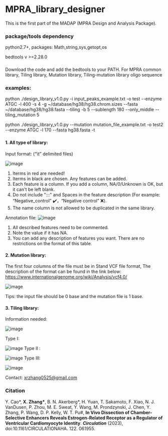 # MPRA_library_designer

This is the first part of the MADAP (MPRA Design and Analysis Package).

### package/tools dependency

python2.7+, 
packages: Math,string,sys,getopt,os

bedtools v >=2.28.0

### 

Download the code and add the bedtools to your PATH.
For MPRA common library, Tiling library, Mutation library, Tiling-mutation library oligo sequence

### examples:

python ./design_library_v1.0.py -i input_peaks_example.txt -o test --enzyme ATGC -l 400 -s 4 -g ~/database/hg38/hg38.chrom.sizes --fasta ~/database/hg38/hg38.fasta --tiling -b 5 --sublength 180 --only_middle --tiling_mutation 5

python ./design_library_v1.0.py --mutation mutation_file_example.txt -o test2 --enzyme ATGC -l 170 --fasta hg38.fasta -t

###
#### 1. All type of library:
Input format: (“\t” delimited files)

![image](https://user-images.githubusercontent.com/66787411/127383828-93042f84-9ea8-40b5-8e17-2d13d6e9d247.png)

1.	Iterms in red are needed!
2.	Iterms in black are chosen. Any features can be added. 
3.	Each feature is a column. If you add a column, NA/0/Unknown is OK, but it can't be left blank.
4.	Do not include ":::" and Spaces in the feature description (For example:  “Negative_control” ✔️，“Negative control” ❌).
5.	The name column is not allowed to be duplicated in the same library.

Annotation file:
![image](https://user-images.githubusercontent.com/66787411/127383926-a80aa9b8-90c5-4c68-86c2-407b60249930.png)

1.	All described features need to be commented.
2.	Note the value if it has NA.
3.	You can add any description of features you want. There are no restrictions on the format of this table.
   
#### 2. Mutation library:
The first four columns of the file must be in Stand VCF file format,
The description of the format can be found in the link below:
https://www.internationalgenome.org/wiki/Analysis/vcf4.0/

![image](https://user-images.githubusercontent.com/66787411/127384089-76b9df55-dfcb-4ed7-bad6-c36c3c7d56ad.png)

Tips: the input file should be 0 base and the mutation file is 1 base. 

#### 3. Tiling library:

Information needed: 

![image](https://user-images.githubusercontent.com/66787411/127384122-cf43215f-1c77-4e8e-b4f4-68423707073b.png)

Type I:

![image](https://user-images.githubusercontent.com/66787411/127384161-ab9711c6-449b-47f4-951d-3c17378ce312.png)
Type II :

![image](https://user-images.githubusercontent.com/66787411/127384204-f92bfd5a-9af4-4575-b2cc-02d1b7b8962f.png)
Type III:

![image](https://user-images.githubusercontent.com/66787411/127384257-de32dfdc-c247-499c-ac35-087de23f7bec.png)


Contact: xrzhang0525@gmail.com 

### Citation
Y. Cao\*, **X. Zhang\***, B. N. Akerberg\*, H. Yuan, T. Sakamoto, F. Xiao, N. J. VanDusen, P. Zhou, M. E. Sweat, Y. Wang, M. Prondzynski, J. Chen, Y. Zhang, P. Wang, D. P. Kelly, W. T. Pu#, **In Vivo Dissection of Chamber-Selective Enhancers Reveals Estrogen-Related Receptor as a Regulator of Ventricular Cardiomyocyte Identity**. ***Circulation*** (2023), doi:10.1161/CIRCULATIONAHA. 122. 061955.



